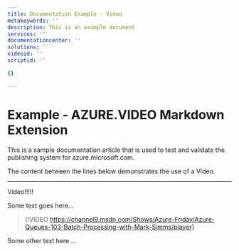 ```yaml
---
title: Documentation Example - Video
metakeywords: ''
description: This is an example document
services: ''
documentationcenter: ''
solutions: ''
videoid: ''
scriptid: ''

{}

---
```

# Example - AZURE.VIDEO Markdown Extension
This is a sample documentation article that is used to test and validate the publishing system for azure.microsoft.com.

The content between the lines below demonstrates the use of a Video.

- - -
Video!!!!!

Some text goes here...

> [!VIDEO https://channel9.msdn.com/Shows/Azure-Friday/Azure-Queues-103-Batch-Processing-with-Mark-Simms/player]
> 
> 

Some other text here ...

